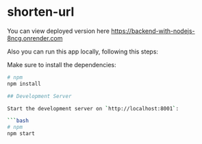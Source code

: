 # shorten-url
You can view deployed version here https://backend-with-nodejs-8ncg.onrender.com

Also you can run this app locally, following this steps:

Make sure to install the dependencies:

```bash
# npm
npm install

## Development Server

Start the development server on `http://localhost:8001`:

```bash
# npm
npm start

